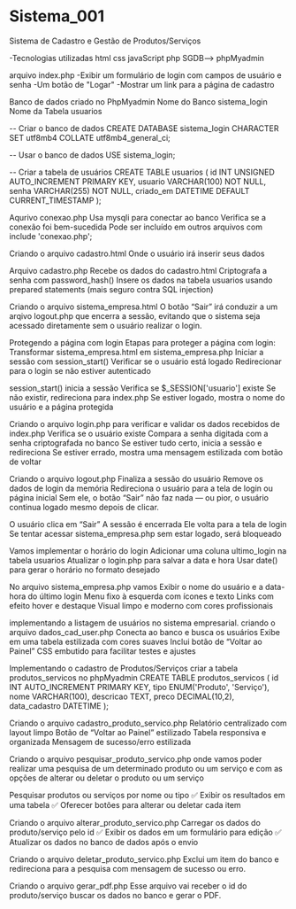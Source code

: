 # Sistema_001
Sistema de Cadastro e Gestão de Produtos/Serviços

-Tecnologias utilizadas
html
css
javaScript
php
SGDB--> phpMyadmin

arquivo index.php
-Exibir um formulário de login com campos de usuário e senha
-Um botão de "Logar"
-Mostrar um link para a página de cadastro

Banco de dados criado no PhpMyadmin
Nome do Banco sistema_login
Nome da Tabela usuarios

-- Criar o banco de dados
CREATE DATABASE sistema_login CHARACTER SET utf8mb4 COLLATE utf8mb4_general_ci;

-- Usar o banco de dados
USE sistema_login;

-- Criar a tabela de usuários
CREATE TABLE usuarios (
    id INT UNSIGNED AUTO_INCREMENT PRIMARY KEY,
    usuario VARCHAR(100) NOT NULL,
    senha VARCHAR(255) NOT NULL,
    criado_em DATETIME DEFAULT CURRENT_TIMESTAMP
);


Aqurivo conexao.php
Usa mysqli para conectar ao banco
Verifica se a conexão foi bem-sucedida
Pode ser incluído em outros arquivos com include 'conexao.php';

Criando o arquivo cadastro.html
Onde o usuário irá inserir seus dados

Arquivo cadastro.php
Recebe os dados do cadastro.html
Criptografa a senha com password_hash()
Insere os dados na tabela usuarios usando prepared statements (mais seguro contra SQL injection)

Criando o arquivo sistema_empresa.html
O botão “Sair” irá conduzir a um arqivo logout.php que encerra a sessão, evitando que o sistema seja acessado diretamente sem o usuário realizar o login.

Protegendo a página com login
Etapas para proteger a página com login:
Transformar sistema_empresa.html em sistema_empresa.php
Iniciar a sessão com session_start()
Verificar se o usuário está logado
Redirecionar para o login se não estiver autenticado

session_start() inicia a sessão
Verifica se $_SESSION['usuario'] existe
Se não existir, redireciona para index.php
Se estiver logado, mostra o nome do usuário e a página protegida

Criando o arquivo login.php para verificar e validar os dados recebidos de index.php
Verifica se o usuário existe
Compara a senha digitada com a senha criptografada no banco
Se estiver tudo certo, inicia a sessão e redireciona
Se estiver errado, mostra uma mensagem estilizada com botão de voltar

Criando o arquivo logout.php
Finaliza a sessão do usuário
Remove os dados de login da memória
Redireciona o usuário para a tela de login ou página inicial
Sem ele, o botão “Sair” não faz nada — ou pior, o usuário continua logado mesmo depois de clicar.

O usuário clica em “Sair”
A sessão é encerrada
Ele volta para a tela de login
Se tentar acessar sistema_empresa.php sem estar logado, será bloqueado

Vamos implementar o horário do login
Adicionar uma coluna ultimo_login na tabela usuarios
Atualizar o login.php para salvar a data e hora
Usar date() para gerar o horário no formato desejado

No arquivo sistema_empresa.php vamos Exibir o nome do usuário e a data-hora do último login
Menu fixo à esquerda com ícones e texto
Links com efeito hover e destaque
Visual limpo e moderno com cores profissionais

implementando a listagem de usuários no sistema empresarial.
criando o arquivo dados_cad_user.php
Conecta ao banco e busca os usuários
Exibe em uma tabela estilizada com cores suaves
Inclui botão de “Voltar ao Painel”
CSS embutido para facilitar testes e ajustes

Implementando o cadastro de Produtos/Serviços
criar a tabela produtos_servicos no phpMyadmin
CREATE TABLE produtos_servicos (
    id INT AUTO_INCREMENT PRIMARY KEY,
    tipo ENUM('Produto', 'Serviço'),
    nome VARCHAR(100),
    descricao TEXT,
    preco DECIMAL(10,2),
    data_cadastro DATETIME
);

Criando o arquivo cadastro_produto_servico.php
Relatório centralizado com layout limpo
Botão de “Voltar ao Painel” estilizado
Tabela responsiva e organizada
Mensagem de sucesso/erro estilizada

Criando o arquivo pesquisar_produto_servico.php
onde vamos poder realizar uma pesquisa de um determinado produto ou um serviço
e com as opções de alterar ou deletar o produto ou um serviço

Pesquisar produtos ou serviços por nome ou tipo 
✅ Exibir os resultados em uma tabela 
✅ Oferecer botões para alterar ou deletar cada item

Criando o arquivo alterar_produto_servico.php
Carregar os dados do produto/serviço pelo id 
✅ Exibir os dados em um formulário para edição 
✅ Atualizar os dados no banco de dados após o envio

Criando o arquivo deletar_produto_servico.php
Exclui um item do banco e redireciona para a pesquisa com 
mensagem de sucesso ou erro.

Criando o arquivo gerar_pdf.php
Esse arquivo vai receber o id do produto/serviço 
buscar os dados no banco e gerar o PDF.

